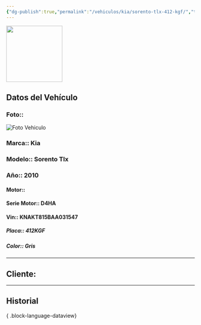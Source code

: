 ```yaml
---
{"dg-publish":true,"permalink":"/vehiculos/kia/sorento-tlx-412-kgf/","tags":["Kia"]}
---
```


<img src="https://lh3.googleusercontent.com/d/137fl3TIZ0-PU8b-Pt0bsjclwHub_u78G" width="150">

## Datos del Vehículo 
### Foto:: 
<img src="https://lh3.googleusercontent.com/d/" Alt="Foto Vehiculo">

### Marca:: Kia
### Modelo:: Sorento Tlx 
### Año:: 2010
#### Motor:: 
#### Serie Motor:: D4HA
#### Vin:: KNAKT815BAA031547
##### Placa:: 412KGF
##### Color:: Gris
---

## Cliente:



---

## Historial


{ .block-language-dataview} 
